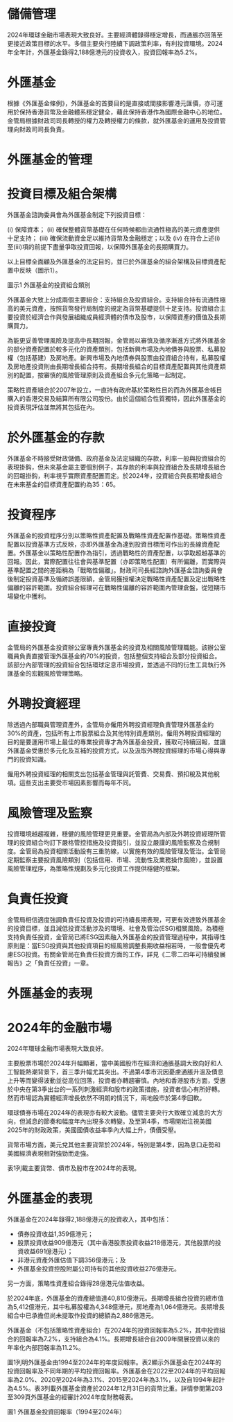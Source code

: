# 儲備管理

2024年環球金融市場表現大致良好。主要經濟體錄得穩定增長，而通脹亦回落至更接近政策目標的水平。多個主要央行陸續下調政策利率，有利投資環境。2024年全年計，外匯基金錄得2,188億港元的投資收入，投資回報率為5.2%。

# 外匯基金

根據《外匯基金條例》，外匯基金的首要目的是直接或間接影響港元匯價，亦可運用於保持香港貨幣及金融體系穩定健全，藉此保持香港作為國際金融中心的地位。金管局根據財政司司長轉授的權力及轉授權力的條款，就外匯基金的運用及投資管理向財政司司長負責。

# 外匯基金的管理

# 投資目標及組合架構

外匯基金諮詢委員會為外匯基金制定下列投資目標：

(i) 保障資本；
(ii) 確保整體貨幣基礎在任何時候都由流通性極高的美元資產提供十足支持；
(iii) 確保流動資金足以維持貨幣及金融穩定；以及
(iv) 在符合上述(i)至(iii)項的前提下盡量爭取投資回報，以保障外匯基金的長期購買力。

以上目標全面顧及外匯基金的法定目的，並已於外匯基金的組合架構及目標資產配置中反映（圖示1）。

圖示1 外匯基金的投資組合類別

外匯基金大致上分成兩個主要組合：支持組合及投資組合。支持組合持有流通性極高的美元資產，按照貨幣發行局制度的規定為貨幣基礎提供十足支持。投資組合主要投資於經濟合作與發展組織成員經濟體的債市及股市，以保障資產的價值及長期購買力。

為能更妥善管理風險及提高中長期回報，金管局以審慎及循序漸進方式將外匯基金的部分資產配置於較多元化的資產類別，包括新興巿場及內地債券與股票、私募股權（包括基建）及房地產。新興巿場及內地債券與股票由投資組合持有，私募股權及房地產投資則由長期增長組合持有。長期增長組合的目標資產配置與其他資產類別的配置，按審慎的風險管理原則及資產組合多元化策略一起制定。

策略性資產組合於2007年設立，一直持有政府基於策略性目的而為外匯基金帳目購入的香港交易及結算所有限公司股份。由於這個組合性質獨特，因此外匯基金的投資表現評估並無將其包括在內。

# 於外匯基金的存款

外匯基金不時接受財政儲備、政府基金及法定組織的存款，利率一般與投資組合的表現掛鈎，但未來基金屬主要個別例子，其存款的利率與投資組合及長期增長組合的回報掛鈎，利率視乎實際資產配置而定。於2024年，投資組合與長期增長組合在未來基金的目標資產配置約為35：65。

# 投資程序

外匯基金的投資程序分別以策略性資產配置及戰略性資產配置作基礎。策略性資產配置以投資基準方式反映，亦即外匯基金為達到投資目標而可作出的長線資產配置。外匯基金以策略性配置作為指引，透過戰略性的資產配置，以爭取超越基準的回報。因此，實際配置往往會與基準配置（亦即策略性配置）有所偏離，而實際與基準配置之間的差距稱為「戰略性偏離」。財政司司長經諮詢外匯基金諮詢委員會後制定投資基準及循跡誤差限額，金管局獲授權決定戰略性資產配置及定出戰略性偏離的容許範圍。投資組合經理可在戰略性偏離的容許範圍內管理倉盤，從短期市場變化中獲利。

# 直接投資

金管局的外匯基金投資辦公室專責外匯基金的投資及相關風險管理職能。該辦公室職員負責直接管理外匯基金約70%的投資，包括整個支持組合及部分投資組合。該部分內部管理的投資組合包括環球定息市場投資，並透過不同的衍生工具執行外匯基金的宏觀風險管理策略。

# 外聘投資經理

除透過內部職員管理資產外，金管局亦僱用外聘投資經理負責管理外匯基金約30%的資產，包括所有上市股票組合及其他特別資產類別。僱用外聘投資經理的目的是要運用市場上最佳的專業投資專才為外匯基金投資，獲取可持續回報，並讓外匯基金受惠於多元化及互補的投資方式，以及汲取外聘投資經理的市場心得與專門的投資知識。

僱用外聘投資經理的相關支出包括基金管理與託管費、交易費、預扣稅及其他稅項。這些支出主要受市場因素影響而每年不同。

# 風險管理及監察

投資環境越趨複雜，穩健的風險管理更見重要。金管局為內部及外聘投資經理所管理的投資組合均訂下嚴格管控措施及投資指引，並設立嚴謹的風險監察及合規制度。金管局為投資相關活動設有三重防線，以實施有效的風險管理及管治。金管局定期監察主要投資風險類別（包括信用、市場、流動性及業務操作風險），並設置風險管理程序，為策略性規劃及多元化投資工作提供穩健的框架。

# 負責任投資

金管局相信適度強調負責任投資及投資的可持續長期表現，可更有效達致外匯基金的投資目標，並且減低投資活動涉及的環境、社會及管治(ESG)相關風險。為積極支持負責任投資，金管局已將ESG因素融入外匯基金的投資管理過程中，其指導性原則是：當ESG投資與其他投資項目的經風險調整長期收益相若時，一般會優先考慮ESG投資。有關金管局在負責任投資方面的工作，詳見《二零二四年可持續發展報告》之「負責任投資」一章。

# 外匯基金的表現

# 2024年的金融市場

2024年環球金融市場表現大致良好。

主要股票市場於2024年升幅顯著，當中美國股市在經濟和通脹基調大致向好和人工智能熱潮背景下，首三季升幅尤其突出。不過第4季市況因憂慮通脹升溫及債息上升等而變得波動並從高位回落，投資者亦轉趨審慎。內地和香港股市方面，受惠於中央在第3季出台的一系列刺激經濟和股市的政策措施，投資者信心有所好轉。然而市場認為實體經濟增長依然不明朗的情況下，兩地股市於第4季回軟。

環球債券市場在2024年的表現亦有較大波動。儘管主要央行大致確立減息的大方向，但減息的節奏和幅度年內出現多次轉變。及至第4季，市場開始注視美國2025年的財政政策，美國國債收益率季內大幅上升，債價受壓。

貨幣市場方面，美元兌其他主要貨幣於2024年，特別是第4季，因為息口走勢和美國經濟表現相對強勁而走強。

表1列載主要貨幣、債巿及股市在2024年的表現。

# 外匯基金的表現

外匯基金在2024年錄得2,188億港元的投資收入，其中包括：

- 債券投資收益1,359億港元；
- 股票投資收益909億港元（其中香港股票投資收益218億港元，其他股票的投資收益691億港元）；
- 非港元資產外匯估值下調356億港元；及
- 外匯基金投資控股附屬公司持有的其他投資收益276億港元。

另一方面，策略性資產組合錄得28億港元估值收益。

於2024年底，外匯基金的資產總值達40,810億港元。長期增長組合投資的總市值為5,412億港元，其中私募股權為4,348億港元，房地產為1,064億港元。長期增長組合中已承擔但尚未提取作投資的總額為2,886億港元。

外匯基金（不包括策略性資產組合）在2024年的投資回報率為5.2%，其中投資組合的回報率為7.2%，支持組合為4.1%。長期增長組合自2009年開展投資以來的年率化內部回報率為11.2%。

圖1列明外匯基金由1994至2024年的年度回報率。表2顯示外匯基金在2024年的投資回報率及不同年期的平均投資回報率。外匯基金在2022至2024年的平均回報率為2.0%、2020至2024年為3.1%、2015至2024年為3.1%，以及自1994年起計為4.5%。表3列載外匯基金資產於2024年12月31日的貨幣比重。詳情參閱第203至309頁外匯基金的經審計2024年度財務報表。

圖1 外匯基金投資回報率（1994至2024年）
